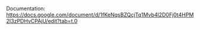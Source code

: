 Documentation: https://docs.google.com/document/d/1fKeNqsBZQcjTq1Mvb4l2D0Fj0t4HPM2I3zPDHvCPAjU/edit?tab=t.0
